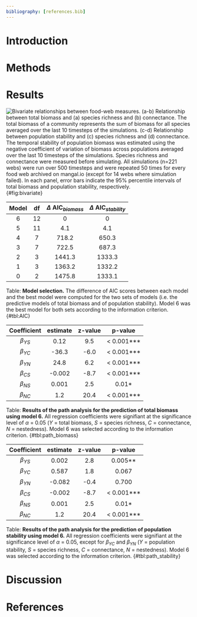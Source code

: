 ```yaml
---
bibliography: [references.bib]
---
```

# Introduction

# Methods

# Results

![**Bivariate relationships between food-web measures.** (a-b) Relationship between total biomass and (a) species richness and (b) connectance. The total biomass of a community represents the sum of biomass for all species averaged over the last 10 timesteps of the simulations. (c-d) Relationship between population stability and (c) species richness and (d) connectance. The temporal stability of population biomass was estimated using the negative coefficient of variation of biomass across populations averaged over the last 10 timesteps of the simulations. Species richness and connectance were measured before simulating. All simulations (n=221 webs) were run over 500 timesteps and were repeated 50 times for every food web archived on `mangal.io` (except for 14 webs where simulation failed). In each panel, error bars indicate the 95% percentile intervals of total biomass and population stability, respectively.](figures/bivariate_relationships.png){#fig:bivariate}

| Model | df | $\Delta$ AIC$_{biomass}$ | $\Delta$ AIC$_{stability}$ |
|:-----:|:--:|:------------------------:|:--------------------------:|
|     6 | 12 |                        0 |                          0 |
|     5 | 11 |                      4.1 |                        4.1 |
|     4 |  7 |                    718.2 |                      650.3 |
|     3 |  7 |                    722.5 |                      687.3 |   
|     2 |  3 |                   1441.3 |                     1333.3 |   
|     1 |  3 |                   1363.2 |                     1332.2 |   
|     0 |  2 |                   1475.8 |                     1333.1 |   

Table: **Model selection.** The difference of AIC scores between each model and the best model were computed for the two sets of models (i.e. the predictive models of total biomass and of population stability). Model 6 was the best model for both sets according to the information criterion. {#tbl:AIC}


| Coefficient  | estimate | z-value | p-value     |
|:------------:|:--------:|:-------:|:-----------:|
| $\beta_{YS}$ |     0.12 |     9.5 |  < 0.001*** |
| $\beta_{YC}$ |    -36.3 |    -6.0 |  < 0.001*** |
| $\beta_{YN}$ |    24.8  |     6.2 |  < 0.001*** |
| $\beta_{CS}$ |   -0.002 |    -8.7 |  < 0.001*** |   
| $\beta_{NS}$ |    0.001 |     2.5 |       0.01* |   
| $\beta_{NC}$ |      1.2 |    20.4 |   < 0.001***|   

Table: **Results of the path analysis for the prediction of total biomass using model 6.** All regression coefficients were signifiant at the significance level of $\alpha$ = 0.05 ($Y$ = total biomass, $S$ = species richness, $C$ = connectance, $N$ = nestedness). Model 6 was selected according to the information criterion. {#tbl:path_biomass}


| Coefficient  | estimate | z-value | p-value     |
|:------------:|:--------:|:-------:|:-----------:|
| $\beta_{YS}$ |    0.002 |     2.8 |     0.005** |
| $\beta_{YC}$ |    0.587 |     1.8 |       0.067 |
| $\beta_{YN}$ |   -0.082 |    -0.4 |       0.700 |
| $\beta_{CS}$ |   -0.002 |    -8.7 |  < 0.001*** |   
| $\beta_{NS}$ |    0.001 |     2.5 |       0.01* |   
| $\beta_{NC}$ |      1.2 |    20.4 |  < 0.001*** |   

Table: **Results of the path analysis for the prediction of population stability using model 6.** All regression coefficients were signifiant at the significance level of $\alpha$ = 0.05, except for $\beta_{YC}$ and $\beta_{YN}$ ($Y$ = population stability, $S$ = species richness, $C$ = connectance, $N$ = nestedness). Model 6 was selected according to the information criterion. {#tbl:path_stability}


# Discussion

# References
